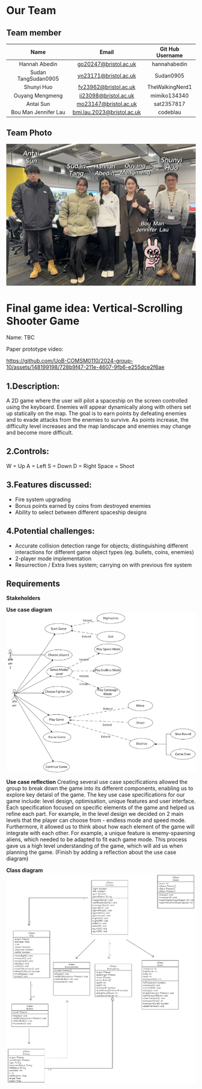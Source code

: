 # Our Team

## Team member

|         Name         |           Email            | Git Hub Username |
| :------------------: | :------------------------: | :--------------: |
|    Hannah Abedin     |   go20247@bristol.ac.uk    |   hannahabedin   |
| Sudan TangSudan0905  |   yn23171@bristol.ac.uk    |    Sudan0905     |
|      Shunyi Huo      |   fv23962@bristol.ac.uk    | TheWalkingNerd1  |
|   Ouyang Mengmeng    |   ii23098@bristol.ac.uk    |   mimiko134340   |
|      Antai Sun       |   mo23147@bristol.ac.uk    |    sat2357817    |
| Bou Man Jennifer Lau | bmj.lau.2023@bristol.ac.uk |     codeblau     |

## Team Photo

![team photo](images/team%20photo.jpg)


# Final game idea: Vertical-Scrolling Shooter Game

Name: TBC


Paper prototype video:

https://github.com/UoB-COMSM0110/2024-group-10/assets/148199198/728b9f47-211e-4607-9fb6-e255dce2f6ae

## 1.Description:

A 2D game where the user will pilot a spaceship on the screen controlled using 
the keyboard. Enemies will appear dynamically along with others set up statically 
on the map. The goal is to earn points by defeating enemies and to evade attacks
from the enemies to survive. As points increase, the difficulty level increases
and the map landscape and enemies may change and become more difficult.

## 2.Controls:

W = Up
A = Left
S = Down
D = Right
Space = Shoot

## 3.Features discussed:

- Fire system upgrading
- Bonus points earned by coins from destroyed enemies
- Ability to select between different spaceship designs

## 4.Potential challenges:

- Accurate collision detection range for objects; distinguishing different
  interactions for different game object types (eg. bullets, coins, enemies)
- 2-player mode implementation
- Resurrection / Extra lives system; carrying on with previous fire system

## Requirements

**Stakeholders**

**Use case diagram**
![user case diagram.png](images/user%20case%20diagram.png)

**Use case reflection**
Creating several use case specifications allowed the group to break down the game into its different components, enabling us to explore key detaisl of the game. The key use case specifications for our game include: level design, optimisation, unique features and user interface. Each specification focused on specific elements of the game and helped us refine each part. For example, in the level design we decided on 2 main levels that the player can choose from - endless mode and speed mode. Furthermore, it allowed us to think about how each element of the game will integrate with each other. For example, a unique feature is enemy-spawning aliens, which needed to be adapted to fit each game mode. This process gave us a high level understanding of the game, which will aid us when planning the game.
(Finish by adding a reflection about the use case diagram)

**Class diagram**
![class diagram.jpg](images/class%20diagram.jpg)